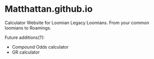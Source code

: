 # Matthattan.github.io

Calculator Website for Loomian Legacy Loomians. From your common loomians to Roamings.

Future additions(?):
- Compound Odds calculator
- GR calculator
